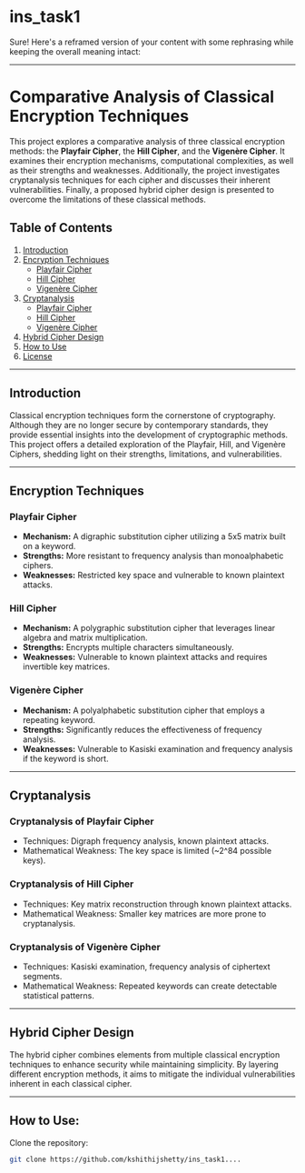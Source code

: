 # ins_task1
Sure! Here's a reframed version of your content with some rephrasing while keeping the overall meaning intact:

---

# Comparative Analysis of Classical Encryption Techniques

This project explores a comparative analysis of three classical encryption methods: the **Playfair Cipher**, the **Hill Cipher**, and the **Vigenère Cipher**. It examines their encryption mechanisms, computational complexities, as well as their strengths and weaknesses. Additionally, the project investigates cryptanalysis techniques for each cipher and discusses their inherent vulnerabilities. Finally, a proposed hybrid cipher design is presented to overcome the limitations of these classical methods.

## Table of Contents
1. [Introduction](#introduction)
2. [Encryption Techniques](#encryption-techniques)
    - [Playfair Cipher](#playfair-cipher)
    - [Hill Cipher](#hill-cipher)
    - [Vigenère Cipher](#vigenère-cipher)
3. [Cryptanalysis](#cryptanalysis)
    - [Playfair Cipher](#cryptanalysis-of-playfair-cipher)
    - [Hill Cipher](#cryptanalysis-of-hill-cipher)
    - [Vigenère Cipher](#cryptanalysis-of-vigenère-cipher)
4. [Hybrid Cipher Design](#hybrid-cipher-design)
5. [How to Use](#how-to-use)
6. [License](#license)

---

## Introduction
Classical encryption techniques form the cornerstone of cryptography. Although they are no longer secure by contemporary standards, they provide essential insights into the development of cryptographic methods. This project offers a detailed exploration of the Playfair, Hill, and Vigenère Ciphers, shedding light on their strengths, limitations, and vulnerabilities.

---

## Encryption Techniques

### Playfair Cipher
- **Mechanism:** A digraphic substitution cipher utilizing a 5x5 matrix built on a keyword.
- **Strengths:** More resistant to frequency analysis than monoalphabetic ciphers.
- **Weaknesses:** Restricted key space and vulnerable to known plaintext attacks.

### Hill Cipher
- **Mechanism:** A polygraphic substitution cipher that leverages linear algebra and matrix multiplication.
- **Strengths:** Encrypts multiple characters simultaneously.
- **Weaknesses:** Vulnerable to known plaintext attacks and requires invertible key matrices.

### Vigenère Cipher
- **Mechanism:** A polyalphabetic substitution cipher that employs a repeating keyword.
- **Strengths:** Significantly reduces the effectiveness of frequency analysis.
- **Weaknesses:** Vulnerable to Kasiski examination and frequency analysis if the keyword is short.

---

## Cryptanalysis

### Cryptanalysis of Playfair Cipher
- Techniques: Digraph frequency analysis, known plaintext attacks.
- Mathematical Weakness: The key space is limited (~2^84 possible keys).

### Cryptanalysis of Hill Cipher
- Techniques: Key matrix reconstruction through known plaintext attacks.
- Mathematical Weakness: Smaller key matrices are more prone to cryptanalysis.

### Cryptanalysis of Vigenère Cipher
- Techniques: Kasiski examination, frequency analysis of ciphertext segments.
- Mathematical Weakness: Repeated keywords can create detectable statistical patterns.

---

## Hybrid Cipher Design
The hybrid cipher combines elements from multiple classical encryption techniques to enhance security while maintaining simplicity. By layering different encryption methods, it aims to mitigate the individual vulnerabilities inherent in each classical cipher.

---

## How to Use:
Clone the repository:
```bash
git clone https://github.com/kshithijshetty/ins_task1....
```

